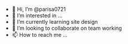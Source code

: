 - 👋 Hi, I’m @parisa0721
- 👀 I’m interested in ...
- 🌱 I’m currently learning site design
- 💞️ I’m looking to collaborate on team working
- 📫 How to reach me ...

<!---
parisa0721/parisa0721 is a ✨ special ✨ repository because its `README.md` (this file) appears on your GitHub profile.
You can click the Preview link to take a look at your changes.
--->
